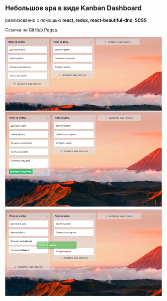 ## Небольшое spa в виде Kanban Dashboard

реализованно с помощью **react, redux, react-beautiful-dnd, SCSS**

Ссылка на  [GitHub Pages](https://klijin.github.io/Kanban-Board/).


![alt-текст](https://raw.githubusercontent.com/KLIJIN/readme_assets/main/kaban1.PNG "")
![alt-текст](https://raw.githubusercontent.com/KLIJIN/readme_assets/main/kaban2.PNG "")
![alt-текст](https://raw.githubusercontent.com/KLIJIN/readme_assets/main/kaban3.PNG "")
